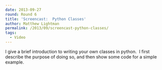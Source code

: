 ```yaml
---
date: 2013-09-27
round: Round 6
title: 'Screencast:  Python Classes'
author: Matthew Lightman
permalink: /2013/09/screencast-python-classes/
tags:
  - Video
---
```

I give a brief introduction to writing your own classes in python.  I first describe the purpose of doing so, and then show some code for a simple example.
